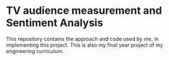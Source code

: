 # TV audience measurement and Sentiment Analysis
 This repository contains the approach and code used by me, in implementing this project. This is also my final year project of my engineering curriculum.